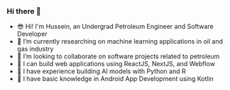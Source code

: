 ### Hi there 👋

- 😎 Hi! I'm Hussein, an Undergrad Petroleum Engineer and Software Developer
- 🌱 I’m currently researching on machine learning applications in oil and gas industry
- 👯 I’m looking to collaborate on software projects related to petroleum
- 💬 I can build web applications using ReactJS, NextJS, and Webflow
- 🚀 I have experience building AI models with Python and R
- 📱 I have basic knowledge in Android App Development using Kotlin
